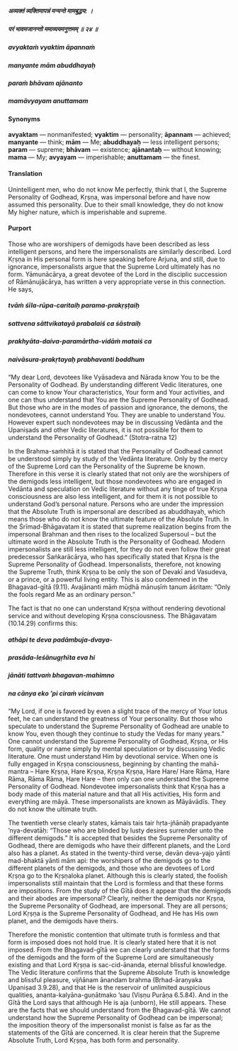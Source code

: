##### अव्यक्तं व्यक्तिमापन्नं मन्यन्ते मामबुद्धय: ।
##### परं भावमजानन्तो ममाव्ययमनुत्तमम् ॥ २४ ॥

##### avyaktaṁ vyaktim āpannaṁ
##### manyante mām abuddhayaḥ
##### paraṁ bhāvam ajānanto
##### mamāvyayam anuttamam

#### Synonyms

**avyaktam** — nonmanifested; **vyaktim** — personality; **āpannam** — achieved; **manyante** — think; **mām** — Me; **abuddhayaḥ** — less intelligent persons; **param** — supreme; **bhāvam** — existence; **ajānantaḥ** — without knowing; **mama** — My; **avyayam** — imperishable; **anuttamam** — the finest.

#### Translation

Unintelligent men, who do not know Me perfectly, think that I, the Supreme Personality of Godhead, Kṛṣṇa, was impersonal before and have now assumed this personality. Due to their small knowledge, they do not know My higher nature, which is imperishable and supreme.

#### Purport

Those who are worshipers of demigods have been described as less intelligent persons, and here the impersonalists are similarly described. Lord Kṛṣṇa in His personal form is here speaking before Arjuna, and still, due to ignorance, impersonalists argue that the Supreme Lord ultimately has no form. Yāmunācārya, a great devotee of the Lord in the disciplic succession of Rāmānujācārya, has written a very appropriate verse in this connection. He says,

##### tvāṁ śīla-rūpa-caritaiḥ parama-prakṛṣṭaiḥ
##### sattvena sāttvikatayā prabalaiś ca śāstraiḥ
##### prakhyāta-daiva-paramārtha-vidāṁ mataiś ca
##### naivāsura-prakṛtayaḥ prabhavanti boddhum

“My dear Lord, devotees like Vyāsadeva and Nārada know You to be the Personality of Godhead. By understanding different Vedic literatures, one can come to know Your characteristics, Your form and Your activities, and one can thus understand that You are the Supreme Personality of Godhead. But those who are in the modes of passion and ignorance, the demons, the nondevotees, cannot understand You. They are unable to understand You. However expert such nondevotees may be in discussing Vedānta and the Upaniṣads and other Vedic literatures, it is not possible for them to understand the Personality of Godhead.” (Stotra-ratna 12)

In the Brahma-saṁhitā it is stated that the Personality of Godhead cannot be understood simply by study of the Vedānta literature. Only by the mercy of the Supreme Lord can the Personality of the Supreme be known. Therefore in this verse it is clearly stated that not only are the worshipers of the demigods less intelligent, but those nondevotees who are engaged in Vedānta and speculation on Vedic literature without any tinge of true Kṛṣṇa consciousness are also less intelligent, and for them it is not possible to understand God’s personal nature. Persons who are under the impression that the Absolute Truth is impersonal are described as abuddhayaḥ, which means those who do not know the ultimate feature of the Absolute Truth. In the Śrīmad-Bhāgavatam it is stated that supreme realization begins from the impersonal Brahman and then rises to the localized Supersoul – but the ultimate word in the Absolute Truth is the Personality of Godhead. Modern impersonalists are still less intelligent, for they do not even follow their great predecessor Śaṅkarācārya, who has specifically stated that Kṛṣṇa is the Supreme Personality of Godhead. Impersonalists, therefore, not knowing the Supreme Truth, think Kṛṣṇa to be only the son of Devakī and Vasudeva, or a prince, or a powerful living entity. This is also condemned in the Bhagavad-gītā (9.11). Avajānanti māṁ mūḍhā mānuṣīṁ tanum āśritam: “Only the fools regard Me as an ordinary person.”

The fact is that no one can understand Kṛṣṇa without rendering devotional service and without developing Kṛṣṇa consciousness. The Bhāgavatam (10.14.29) confirms this:

##### athāpi te deva padāmbuja-dvaya-
##### prasāda-leśānugṛhīta eva hi
##### jānāti tattvaṁ bhagavan-mahimno
##### na cānya eko ’pi ciraṁ vicinvan

“My Lord, if one is favored by even a slight trace of the mercy of Your lotus feet, he can understand the greatness of Your personality. But those who speculate to understand the Supreme Personality of Godhead are unable to know You, even though they continue to study the Vedas for many years.” One cannot understand the Supreme Personality of Godhead, Kṛṣṇa, or His form, quality or name simply by mental speculation or by discussing Vedic literature. One must understand Him by devotional service. When one is fully engaged in Kṛṣṇa consciousness, beginning by chanting the mahā-mantra – Hare Kṛṣṇa, Hare Kṛṣṇa, Kṛṣṇa Kṛṣṇa, Hare Hare/ Hare Rāma, Hare Rāma, Rāma Rāma, Hare Hare – then only can one understand the Supreme Personality of Godhead. Nondevotee impersonalists think that Kṛṣṇa has a body made of this material nature and that all His activities, His form and everything are māyā. These impersonalists are known as Māyāvādīs. They do not know the ultimate truth.

The twentieth verse clearly states, kāmais tais tair hṛta-jñānāḥ prapadyante ’nya-devatāḥ: “Those who are blinded by lusty desires surrender unto the different demigods.” It is accepted that besides the Supreme Personality of Godhead, there are demigods who have their different planets, and the Lord also has a planet. As stated in the twenty-third verse, devān deva-yajo yānti mad-bhaktā yānti mām api: the worshipers of the demigods go to the different planets of the demigods, and those who are devotees of Lord Kṛṣṇa go to the Kṛṣṇaloka planet. Although this is clearly stated, the foolish impersonalists still maintain that the Lord is formless and that these forms are impositions. From the study of the Gītā does it appear that the demigods and their abodes are impersonal? Clearly, neither the demigods nor Kṛṣṇa, the Supreme Personality of Godhead, are impersonal. They are all persons; Lord Kṛṣṇa is the Supreme Personality of Godhead, and He has His own planet, and the demigods have theirs.

Therefore the monistic contention that ultimate truth is formless and that form is imposed does not hold true. It is clearly stated here that it is not imposed. From the Bhagavad-gītā we can clearly understand that the forms of the demigods and the form of the Supreme Lord are simultaneously existing and that Lord Kṛṣṇa is sac-cid-ānanda, eternal blissful knowledge. The Vedic literature confirms that the Supreme Absolute Truth is knowledge and blissful pleasure, vijñānam ānandam brahma (Bṛhad-āraṇyaka Upaniṣad 3.9.28), and that He is the reservoir of unlimited auspicious qualities, ananta-kalyāna-guṇātmako ’sau (Viṣṇu Purāṇa 6.5.84). And in the Gītā the Lord says that although He is aja (unborn), He still appears. These are the facts that we should understand from the Bhagavad-gītā. We cannot understand how the Supreme Personality of Godhead can be impersonal; the imposition theory of the impersonalist monist is false as far as the statements of the Gītā are concerned. It is clear herein that the Supreme Absolute Truth, Lord Kṛṣṇa, has both form and personality.
